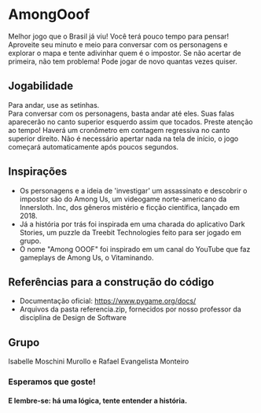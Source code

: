 # AmongOoof
Melhor jogo que o Brasil já viu!
Você terá pouco tempo para  pensar! Aproveite seu minuto e meio para conversar com os personagens e explorar o mapa e tente adivinhar quem é o impostor. Se não acertar de primeira, não tem problema! Pode jogar de novo quantas vezes quiser.

## Jogabilidade
Para andar, use as setinhas.  
Para conversar com os personagens, basta andar até eles. Suas falas aparecerão no canto superior esquerdo assim que tocados.
Preste atenção ao tempo! Haverá um cronômetro em contagem regressiva no canto superior direito.
Não é necessário apertar nada na tela de início, o jogo começará automaticamente após poucos segundos.

## Inspirações
* Os personagens e a ideia de 'investigar' um assassinato e descobrir o impostor são do Among Us, um videogame norte-americano da Innersloth. Inc, dos gêneros mistério e ficção científica, lançado em 2018.
* Já a história por trás foi inspirada em uma charada do aplicativo Dark Stories, um puzzle da Treebit Technologies feito para ser jogado em grupo.
* O nome "Among OOOF" foi inspirado em um canal do YouTube que faz gameplays de Among Us, o Vitaminando.

## Referências para a construção do código
* Documentação oficial: https://www.pygame.org/docs/
* Arquivos da pasta referencia.zip, fornecidos por nosso professor da disciplina de Design de Software

## Grupo
Isabelle Moschini Murollo e Rafael Evangelista Monteiro

### Esperamos que goste!
#### E lembre-se: há uma lógica, tente entender a história.
